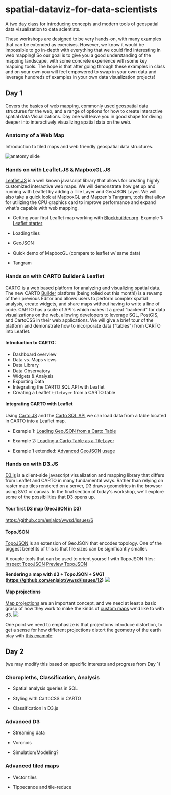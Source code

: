 # spatial-dataviz-for-data-scientists
A two day class for introducing concepts and modern tools of geospatial data visualization to data scientists.

These workshops are designed to be very hands-on, with many examples that can be extended as exercises. However, we know it would be impossible to go in-depth with everything that we could find interesting in web mapping! So our goal is to give you a good understanding of the mapping landscape, with some concrete experience with some key mapping tools. The hope is that after going through these examples in class and on your own you will feel empowered to swap in your own data and leverage hundreds of examples in your own data visualization projects!

## Day 1
Covers the basics of web mapping, commonly used geospatial data structures for the web, and a range of options for how to create interactive spatial data Visualizations. Day one will leave you in good shape for diving deeper into interactively visualizing spatial data on the web.

### Anatomy of a Web Map
Introduction to tiled maps and web friendly geospatial data structures.

![anatomy slide](https://raw.githubusercontent.com/stamen/spatial-dataviz-for-data-scientists/master/images/anatomy-of-a-web-map.png)


### Hands on with Leaflet.JS & MapboxGL.JS
[Leaflet.JS](http://leafletjs.com) is a well known javascript library that allows for creating highly customized interactive web maps. We will demonstrate how get up and running with Leaflet by adding a Tile Layer and GeoJSON Layer. We will also take a quick look at MapboxGL and Mapzen's Tangram, tools that allow for utilizing the CPU graphics card to improve performance and expand what's capable with web mapping.

- Getting your first Leaflet map working with [Blockbuilder.org](http://blockbuilder.org). Example 1: [Leaflet starter](http://blockbuilder.org/almccon/6d632572739217d2804fd2d429b9fa23)

- Loading tiles

- GeoJSON

- Quick demo of MapboxGL (compare to leaflet w/ same data)

- Tangram

### Hands on with CARTO Builder & Leaflet
[CARTO](https://carto.com) is a web based platform for analyzing and visualizing spatial data. The new CARTO [Builder](https://carto.com/builder/) platform (being rolled out this month!) is a revamp of their previous Editor and allows users to perform complex spatial analysis, create widgets, and share maps without having to write a line of code. CARTO has a suite of API's which makes it a great "backend" for data visualizations on the web, allowing developers to leverage SQL, PostGIS, and CartoCSS in their web applications. We will give a brief tour of the platform and demonstrate how to incorporate data ("tables") from CARTO into Leaflet.

#### Introduction to CARTO:
- Dashboard overview
- Data vs. Maps views
- Data Library
- Data Observatory
- Widgets & Analysis
- Exporting Data
- Integrating the CARTO SQL API with Leaflet
- Creating a Leaflet `tileLayer` from a CARTO table

#### Integrating CARTO with Leaflet
Using [Carto.JS](https://carto.com/docs/carto-engine/carto-js/getting-started/) and the [Carto SQL API](https://carto.com/docs/carto-engine/sql-api/making-calls/) we can load data from a table located in CARTO into a Leaflet map.

- Example 1: [Loading GeoJSON from a Carto Table](http://bl.ocks.org/clhenrick/31196ab4b71d444582b7f8a6535f4c7c)

- Example 2: [Loading a Carto Table as a TileLayer](http://bl.ocks.org/clhenrick/c07d946c3e5f982bc7afadc79b0c5716)

- Example 1 extended: [Advanced GeoJSON usage](http://bl.ocks.org/clhenrick/59513f45bc99bf40ba55de923c490f09)

### Hands on with D3.JS

[D3.js](http://d3js.org) is a client-side javascript visualization and mapping library that differs from Leaflet and CARTO in many fundamental ways. Rather than relying on raster map tiles rendered on a server, D3 draws geometries in the browser using SVG or canvas. In the final section of today's workshop, we'll explore some of the possibilities that D3 opens up.

#### Your first D3 map (GeoJSON in D3)

https://github.com/enjalot/wwsd/issues/6

#### TopoJSON
[TopoJSON](https://github.com/mbostock/topojson) is an extension of GeoJSON that encodes topology. One of the biggest benefits of this is
that file sizes can be significantly smaller.

A couple tools that can be used to orient yourself with TopoJSON files:
[Inspect TopoJSON](http://blockbuilder.org/enjalot/63d06e2ccadad0cb30dc5f920efd1cdf)
[Preview TopoJSON](http://blockbuilder.org/enjalot/fe2a8ee0ad59a58ce295f035419d9e63)

**Rendering a map with d3 + TopoJSON + SVG](https://github.com/enjalot/wwsd/issues/12)**
[<img src="img/example12.png">](https://github.com/enjalot/wwsd/issues/12)

#### Map projections

[Map projections](https://en.wikipedia.org/wiki/Map_projection) are an important concept, and we need at least a basic grasp
of how they work to make the kinds of [custom maps](https://hi.stamen.com/an-ode-to-d3-js-projections-9d6477d6da0b#.bemxsm2j1) we'd like to with d3.
[<img src="https://gist.github.com/enjalot/b3dcf273c3c6d56411b6/raw/d01821a6ae8e6e78681984fdfc52aa7f2fa4eb14/thumbnail.png">](https://hi.stamen.com/an-ode-to-d3-js-projections-9d6477d6da0b#.bemxsm2j1)

One point we need to emphasize is that projections introduce distortion,
to get a sense for how different projections distort the geometry of the earth play with [this example](http://blockbuilder.org/enjalot/bd552e711b8325c64729):

## Day 2

(we may modify this based on specific interests and progress from Day 1)

### Choropleths, Classification, Analysis

- Spatial analysis queries in SQL

- Styling with CartoCSS in CARTO

- Classification in D3.js

### Advanced D3

- Streaming data

- Voronois

- Simulation/Modeling?

### Advanced tiled maps

- Vector tiles

- Tippecanoe and tile-reduce
